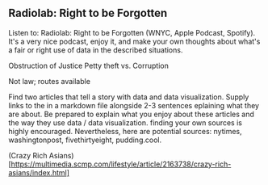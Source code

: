 ## Radiolab: Right to be Forgotten

Listen to: Radiolab: Right to be Forgotten (WNYC, Apple Podcast, Spotify). It's a very nice podcast, enjoy it, and make your own thoughts about what's a fair or right use of data in the described situations.

Obstruction of Justice 
Petty theft vs. Corruption 

Not law; routes available  



Find two articles that tell a story with data and data visualization.
Supply links to the in a markdown file alongside 2-3 sentences eplaining what they are about.
Be prepared to explain what you enjoy about these articles and the way they use data / data visualization.
finding your own sources is highly encouraged. Nevertheless, here are potential sources: nytimes, washingtonpost, fivethirtyeight, pudding.cool.

(Crazy Rich Asians)[https://multimedia.scmp.com/lifestyle/article/2163738/crazy-rich-asians/index.html]
